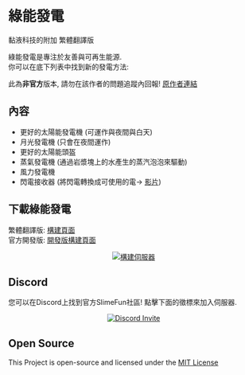 # 綠能發電
黏液科技的附加 繁體翻譯版

綠能發電是專注於友善與可再生能源.<br>
你可以在底下列表中找到新的發電方法:

此為**非官方**版本, 請勿在該作者的問題追蹤內回報!
[原作者連結](https://github.com/TheBusyBiscuit/EcoPower)
## 內容
* 更好的太陽能發電機 (可運作與夜間與白天)
* 月光發電機 (只會在夜間運作)
* 更好的太陽能頭盔
* 蒸氣發電機 (通過岩漿塊上的水產生的蒸汽泡泡來驅動)
* 風力發電機
* 閃電接收器 (將閃電轉換成可使用的電-> [影片](https://youtu.be/mAntFr0c1gg))

## 下載綠能發電
繁體翻譯版: [構建頁面](https://xmikux.github.io/builds/xMikux/EcoPower/master)<br>
官方開發版: [開發版構建頁面](https://thebusybiscuit.github.io/builds/TheBusyBiscuit/EcoPower/master/)
<p align="center">
  <a href="https://xmikux.github.io/builds/xMikux/EcoPower/master/">
    <img src="https://xmikux.github.io/builds/xMikux/EcoPower/master/badge.svg" alt="構建伺服器"/>
  </a>
</p>

## Discord
您可以在Discord上找到官方SlimeFun社區!
點擊下面的徵標來加入伺服器.
<p align="center">
  <a href="https://discord.gg/fsD4Bkh">
    <img src="https://img.shields.io/discord/565557184348422174?color=7289DA&label=Discord&style=for-the-badge" alt="Discord Invite"/>
  </a>
</p>

## Open Source
This Project is open-source and licensed under the [MIT License](https://github.com/TheBusyBiscuit/EcoPower/blob/master/LICENSE)
